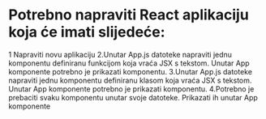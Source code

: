 # Potrebno napraviti React aplikaciju koja će imati slijedeće:
1 Napraviti novu aplikaciju
2.Unutar App.js datoteke napraviti jednu komponentu definiranu funkcijom koja vraća JSX s tekstom.
  Unutar App komponente potrebno je prikazati komponentu.
3.Unutar App.js datoteke napraviti jednu komponentu definiranu klasom koja vraća JSX s tekstom.
  Unutar App komponente potrebno je prikazati komponentu.
4.Potrebno je prebaciti svaku komponentu unutar svoje datoteke. Prikazati ih unutar App komponente
